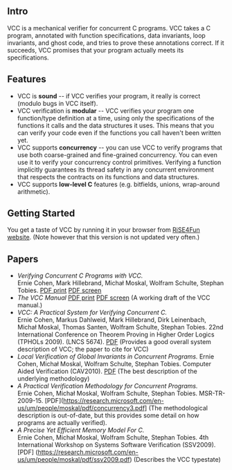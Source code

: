 ## Intro

VCC is a mechanical verifier for concurrent C programs. VCC takes a C program,
annotated with function specifications, data invariants, loop invariants, and
ghost code, and tries to prove these annotations correct. If it succeeds, VCC
promises that your program actually meets its specifications.

## Features

* VCC is **sound** -- if VCC verifies your program, it really is correct (modulo bugs in VCC itself).
* VCC verification is **modular** -- VCC verifies your program one function/type definition at a time, using only the specifications of the functions it calls and the data structures it uses. This means that you can verify your code even if the functions you call haven't been written yet.
* VCC supports **concurrency** -- you can use VCC to verify programs that use both coarse-grained and fine-grained concurrency. You can even use it to verify your concurrency control primitives. Verifying a function implicitly guarantees its thread safety in any concurrent environment that respects the contracts on its functions and data structures.
* VCC supports **low-level C** features (e.g. bitfields, unions, wrap-around arithmetic). 

## Getting Started

You get a taste of VCC by running it in your browser from 
[RiSE4Fun website](http://rise4fun.com/vcc). (Note however that this version is not
updated very often.)


## Papers

* *Verifying Concurrent C Programs with VCC.*  
  Ernie Cohen, Mark Hillebrand, Michał Moskal, Wolfram Schulte, Stephan Tobies. 
  [PDF print](https://research.microsoft.com/en-us/um/people/moskal/pdf/vcc-tutorial-col2.pdf)
  [PDF screen](https://research.microsoft.com/en-us/um/people/moskal/pdf/vcc-tutorial-col1w.pdf)
* *The VCC Manual* 
  [PDF print](https://research.microsoft.com/en-us/um/people/moskal/pdf/vcc-manual-col2.pdf)
  [PDF screen](https://research.microsoft.com/en-us/um/people/moskal/pdf/vcc-manual-col1w.pdf)
  (A working draft of the VCC manual.)
* *VCC: A Practical System for Verifying Concurrent C.*  
  Ernie Cohen, Markus Dahlweid, Mark Hillebrand, Dirk Leinenbach, Michał Moskal, Thomas Santen, Wolfram Schulte, Stephan Tobies. 
  22nd International Conference on Theorem Proving in Higher Order Logics (TPHOLs 2009). (LNCS 5674). 
  [PDF](https://research.microsoft.com/en-us/um/people/moskal/pdf/tphol2009.pdf)
  (Provides a good overall system description of VCC; the paper to cite for VCC)
* *Local Verification of Global Invariants in Concurrent Programs.* 
  Ernie Cohen, Michał Moskal, Wolfram Schulte, Stephan Tobies. Computer Aided Verification (CAV2010). 
  [PDF](https://research.microsoft.com/en-us/um/people/moskal/pdf/local.pdf) 
  (The best description of the underlying methodology)
* *A Practical Verification Methodology for Concurrent Programs.*  
  Ernie Cohen, Michał Moskal, Wolfram Schulte, Stephan Tobies. MSR-TR-2009-15. 
  [PDF](https://research.microsoft.com/en-us/um/people/moskal/pdf/concurrency3.pdf]
  (The methodological description is out-of-date, but this provides some detail on how programs are actually verified).
* *A Precise Yet Efficient Memory Model For C.*  
  Ernie Cohen, Michał Moskal, Wolfram Schulte, Stephan Tobies. 
  4th International Workshop on Systems Software Verification (SSV2009). 
  [PDF] (https://research.microsoft.com/en-us/um/people/moskal/pdf/ssv2009.pdf)
  (Describes the VCC typestate)


